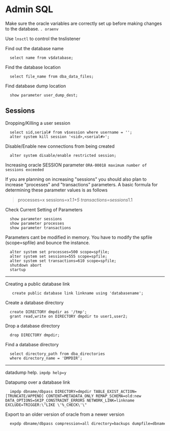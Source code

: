 # Admin SQL

Make sure the oracle variables are correctly set up before making changes to the database. `. oraenv`

Use `lnsctl` to control the tnslistener

Find out the database name
```plsql
  select name from v$database;
```
Find the database location
```plsql
  select file_name from dba_data_files;
```
Find database dump location
```plsql
  show parameter user_dump_dest;
```

## Sessions

Dropping/Killing a user session
```plsql
  select sid,serial# from v$session where username = '';
  alter system kill session '<sid>,<serial#>';
```
Disable/Enable new connections from being created
```plsql
  alter system disable/enable restricted session;
```
Increasing oracle SESSION parameter `ORA-00018 maximum number of sessions exceeded`

If you are planning on increasing "sessions" you should also plan to increase "processes" and "transactions" parameters.
A basic formula for determining  these parameter values is as follows

> processes=x
> sessions=x*1.1+5
> transactions=sessions*1.1
 
Check Current Setting of Parameters
```plsql
  show parameter sessions
  show parameter processes
  show parameter transactions
```
  
Parameters cant be modified in memory. You have to modify the spfile (scope=spfile) and bounce the instance.
```plsql
  alter system set processes=500 scope=spfile;
  alter system set sessions=555 scope=spfile;
  alter system set transactions=610 scope=spfile;
  shutdown abort
  startup 
```
----
Creating a public database link
```plsql
   create public database link linkname using 'databasename';
```
Create a database directory
```plsql
  create DIRECTORY dmpdir as '/tmp';
  grant read,write on DIRECTORY dmpdir to user1,user2;
```
Drop a database directory
```plsql
  drop DIRECTORY dmpdir;
```
Find a database directory
```plsql
  select directory_path from dba_directories
  where directory_name = 'DMPDIR';
```
----
datadump help. `impdp help=y`

Datapump over a database link
```
  impdp dbname/dbpass DIRECTORY=dmpdir TABLE_EXIST_ACTION=[TRUNCATE/APPEND] CONTENT=METADATA_ONLY REMAP_SCHEMA=old:new DATA_OPTIONS=SKIP_CONSTRAINT_ERRORS NETWORK_LINK=linkname EXCLUDE=TRIGGER:\"LIKE \'%_CHECK\'\"
```
Export to an older version of oracle from a newer version
```bash
  expdp dbname/dbpass compression=all directory=backups dumpfile=dbname_v11.dmp version=11.2
```
